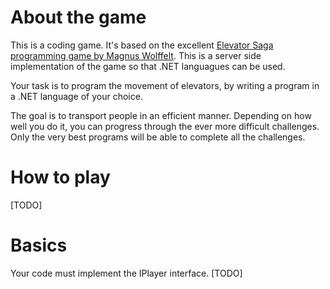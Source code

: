 # About the game
This is a coding game. It's based on the excellent [Elevator Saga programming game by Magnus Wolffelt](https://github.com/magwo/elevatorsaga). 
This is a server side implementation of the game so that .NET languagues can be used.

Your task is to program the movement of elevators, by writing a program in a .NET language of your choice.

The goal is to transport people in an efficient manner.
Depending on how well you do it, you can progress through the ever more difficult challenges.
Only the very best programs will be able to complete all the challenges. 

# How to play
[TODO]

# Basics
Your code must implement the IPlayer interface. [TODO]

